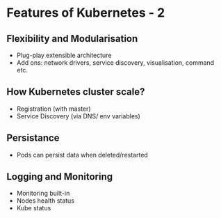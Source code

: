 # Features of Kubernetes - 2

## Flexibility and Modularisation

* Plug-play extensible architecture
* Add ons: network drivers, service discovery, visualisation, command etc.

## How Kubernetes cluster scale?

* Registration \(with master\)
* Service Discovery \(via DNS/ env variables\)

## Persistance

* Pods can persist data when deleted/restarted

## Logging and Monitoring

* Monitoring built-in
* Nodes health status
* Kube status

